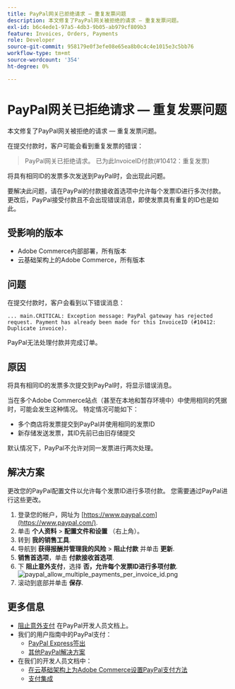 ```yaml
---
title: PayPal网关已拒绝请求 — 重复发票问题
description: 本文修复了PayPal网关被拒绝的请求 — 重复发票问题。
exl-id: b6c4ede1-97a5-4db3-9b05-ab979cf809b3
feature: Invoices, Orders, Payments
role: Developer
source-git-commit: 958179e0f3efe08e65ea8b0c4c4e1015e3c5bb76
workflow-type: tm+mt
source-wordcount: '354'
ht-degree: 0%

---
```


# PayPal网关已拒绝请求 — 重复发票问题

本文修复了PayPal网关被拒绝的请求 — 重复发票问题。

在提交付款时，客户可能会看到重复发票的错误：

>PayPal网关已拒绝请求。 已为此InvoiceID付款(\#10412：重复发票)

将具有相同ID的发票多次发送到PayPal时，会出现此问题。

要解决此问题，请在PayPal的付款接收首选项中允许每个发票ID进行多次付款。 更改后，PayPal接受付款且不会出现错误消息，即使发票具有重复的ID也是如此。

## 受影响的版本

* Adobe Commerce内部部署，所有版本
* 云基础架构上的Adobe Commerce，所有版本

## 问题

在提交付款时，客户会看到以下错误消息：

```
... main.CRITICAL: Exception message: PayPal gateway has rejected request. Payment has already been made for this InvoiceID (#10412: Duplicate invoice).
```

PayPal无法处理付款并完成订单。

## 原因

将具有相同ID的发票多次提交到PayPal时，将显示错误消息。

当在多个Adobe Commerce站点（甚至在本地和暂存环境中）中使用相同的凭据时，可能会发生这种情况。 特定情况可能如下：

* 多个商店将发票提交到PayPal并使用相同的发票ID
* 新存储发送发票，其ID先前已由旧存储提交

默认情况下，PayPal不允许对同一发票进行两次处理。

## 解决方案

更改您的PayPal配置文件以允许每个发票ID进行多项付款。 您需要通过PayPal进行这些更改。

1. 登录您的帐户，网址为 [https://www.paypal.com](https://www.paypal.com/).
1. 单击 **个人资料** > **配置文件和设置** （右上角）。
1. 转到 **我的销售工具**.
1. 导航到 **获得报酬并管理我的风险** > **阻止付款** 并单击 **更新**.
1. **销售首选项**，单击 **付款接收首选项**.
1. 下 **阻止意外支付**，选择 **否，允许每个发票ID进行多项付款**.    ![paypal_allow_multiple_payments_per_invoice_id.png](assets/paypal_allow_multiple_payments_per_invoice_id.png)
1. 滚动到底部并单击 **保存**.

## 更多信息

* [阻止意外支付](https://developer.paypal.com/docs/admin/setup-account/#block-accidental-payments) 在PayPal开发人员文档上。
* 我们的用户指南中的PayPal支付：
   * [PayPal Express签出](/docs/commerce-admin/stores-sales/payments/paypal/paypal-express-checkout.html)
   * [其他PayPal解决方案](/docs/commerce-admin/stores-sales/payments/paypal/paypal.html)
* 在我们的开发人员文档中：
   * [在云基础架构上为Adobe Commerce设置PayPal支付方法](/docs/commerce-cloud-service/user-guide/configure-store/paypal.html)
   * [支付集成](https://developer.adobe.com/commerce/php/development/payments-integrations/)
